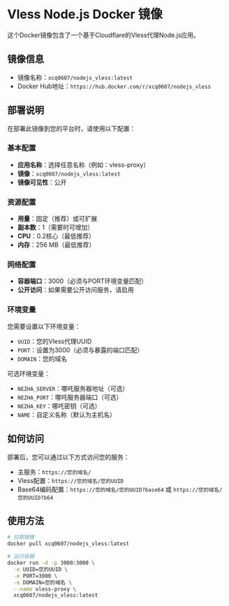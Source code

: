 # Vless Node.js Docker 镜像

这个Docker镜像包含了一个基于Cloudflare的Vless代理Node.js应用。

## 镜像信息
- 镜像名称：`xcq0607/nodejs_vless:latest`
- Docker Hub地址：`https://hub.docker.com/r/xcq0607/nodejs_vless`

## 部署说明

在部署此镜像到您的平台时，请使用以下配置：

### 基本配置
- **应用名称**：选择任意名称（例如：vless-proxy）
- **镜像**：`xcq0607/nodejs_vless:latest`
- **镜像可见性**：公开

### 资源配置
- **用量**：固定（推荐）或可扩展
- **副本数**：1（需要时可增加）
- **CPU**：0.2核心（最低推荐）
- **内存**：256 MB（最低推荐）

### 网络配置
- **容器端口**：3000（必须与PORT环境变量匹配）
- **公开访问**：如果需要公开访问服务，请启用

### 环境变量
您需要设置以下环境变量：
- `UUID`：您的Vless代理UUID
- `PORT`：设置为3000（必须与暴露的端口匹配）
- `DOMAIN`：您的域名

可选环境变量：
- `NEZHA_SERVER`：哪吒服务器地址（可选）
- `NEZHA_PORT`：哪吒服务器端口（可选）
- `NEZHA_KEY`：哪吒密钥（可选）
- `NAME`：自定义名称（默认为主机名）

## 如何访问
部署后，您可以通过以下方式访问您的服务：
- 主服务：`https://您的域名/`
- Vless配置：`https://您的域名/您的UUID`
- Base64编码配置：`https://您的域名/您的UUID?base64` 或 `https://您的域名/您的UUID?b64`

## 使用方法
```bash
# 拉取镜像
docker pull xcq0607/nodejs_vless:latest

# 运行容器
docker run -d -p 3000:3000 \
  -e UUID=您的UUID \
  -e PORT=3000 \
  -e DOMAIN=您的域名 \
  --name vless-proxy \
  xcq0607/nodejs_vless:latest
``` 